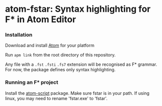 atom-fstar: Syntax highlighting for F* in Atom Editor
=====================================================

### Installation

Download and install [Atom] for your platform

[Atom]: https://atom.io/

Run `apm link` from the root directory of this repository.

Any file with a `.fst` `.fsti` `.fs7` extension will be recognised as F* grammar.
For now, the package defines only syntax highlighting.

### Running an F\* project

Install the [atom-script] package. Make sure fstar is in your path. If using linux, you may need to rename 'fstar.exe' to 'fstar'.

[atom-script]: https://github.com/rgbkrk/atom-script
